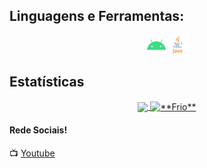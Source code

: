 ## **Linguagens e Ferramentas:**  

<div align="center">
  <code><img height="30" src="https://raw.githubusercontent.com/github/explore/80688e429a7d4ef2fca1e82350fe8e3517d3494d/topics/android/android.png"></code>
  <code><img height="30" src="https://raw.githubusercontent.com/github/explore/80688e429a7d4ef2fca1e82350fe8e3517d3494d/topics/java/java.png"></code>
</div>

## **Estatísticas**

<div align="center">
  <a href="https://github.com/FrioGitHub">
    <img align="center" src="https://github-readme-stats.vercel.app/api/top-langs/?username=friogithub&theme=dracula&hide_langs_below=1" />
  </a>

  <a href="https://github.com/FrioGitHub">
    <img align="center" src="https://github-readme-stats.vercel.app/api?username=friogithub&show_icons=true&theme=dracula&line_height=27" alt="**Frio**"/>
  </a>
</div>

[youtube]: https://www.youtube.com/FrioDev
#### Rede Sociais!

📺 [Youtube][youtube]
